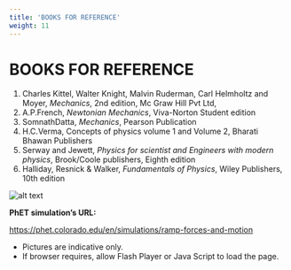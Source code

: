```yaml
---
title: 'BOOKS FOR REFERENCE'
weight: 11
---
```


# BOOKS FOR REFERENCE

1. Charles Kittel, Walter Knight, Malvin Ruderman, Carl Helmholtz and Moyer, *Mechanics*,
2nd edition, Mc Graw Hill Pvt Ltd,
2. A.P.French, *Newtonian Mechanics*, Viva-Norton Student edition
3. SomnathDatta, *Mechanics*, Pearson Publication
4. H.C.Verma, Concepts of physics volume 1 and Volume 2, Bharati Bhawan Publishers
5. Serway and Jewett, *Physics for scientist and Engineers with modern physics*, Brook/Coole 
publishers, Eighth edition
6. Halliday, Resnick & Walker, *Fundamentals of Physics*, Wiley Publishers, 10th edition

![alt text](../media/img189.png)

**PhET simulation’s URL:**

https://phet.colorado.edu/en/simulations/ramp-forces-and-motion



* Pictures are indicative only.
* If browser requires, allow Flash Player or Java Script to load the page.